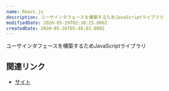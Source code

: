 ```yaml
---
name: React.js
description: ユーザインタフェースを構築するためJavaScriptライブラリ
modifiedDate: 2020-05-29T02:30:25.000Z
createdDate: 2020-05-26T05:48:02.000Z
---
```


ユーザインタフェースを構築するためJavaScriptライブラリ

## 関連リンク

- [サイト](https://ja.reactjs.org/)
